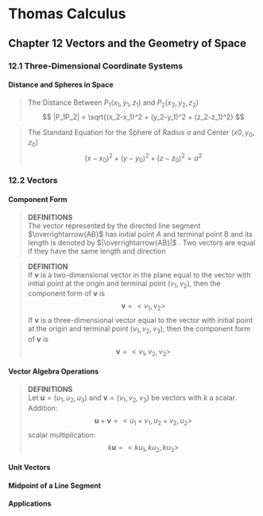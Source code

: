 # Thomas Calculus
## Chapter 12 Vectors and the Geometry of Space
### 12.1 Three-Dimensional Coordinate Systems
#### Distance and Spheres in Space
>The Distance Between $P_1(x_1,y_1,z_1)$ and $P_2(x_2,y_2,z_2)$  
>$$
>|P_1P_2| = \sqrt{(x_2-x_1)^2 + (y_2-y_1)^2 + (z_2-z_1)^2}
>$$

>The Standard Equation for the Sphere of Radius $a$ and Center $(x0, y_0, z_0)$
>$$
>(x-x_0)^2 + (y-y_0)^2 + (z-z_0)^2 = a^2
>$$
### 12.2 Vectors
#### Component Form
>**DEFINITIONS**   
The vector represented by the directed line segment $\overrightarrow{AB}$ has initial point $A$ and terminal point B and its length is denoted by $|\overrightarrow{AB}|$ . Two vectors are equal if they have the same length and direction

>**DEFINITION**   
If $\mathbf{v}$ is a two-dimensional vector in the plane equal to the vector with initial point at the origin and terminal point $(v_1 , v_2)$, then the component form of $\mathbf{v}$ is
>$$
>\mathbf{v} = <v_1,v_2>
>$$
>If $\mathbf{v}$ is a three-dimensional vector equal to the vector with initial point at the origin and terminal point $(v_1 ,v_2,v_3)$, then the component form of $\mathbf{v}$ is
>$$
>\mathbf{v} = <v_1,v_2,v_3>
>$$
#### Vector Algebra Operations
>**DEFINITIONS**   
Let $\mathbf{u} = (u_1 ,u_2,u_3)$ and $\mathbf{v} = (v_1 ,v_2,v_3)$ be vectors with $k$ a scalar.   
>Addition: 
>$$
>\mathbf{u} + \mathbf{v} = <u_1 + v_1,u_2 +v_2,u_2>
>$$
>scalar multiplication: 
>$$
>k\mathbf{u}= <ku_1,ku_2,ku_3>
>$$
#### Unit Vectors
#### Midpoint of a Line Segment
#### Applications
